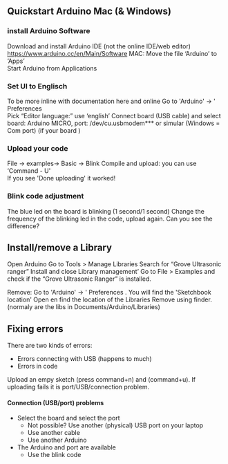 ## Quickstart Arduino Mac (& Windows)  
### install Arduino Software 
Download and install Arduino IDE (not the online IDE/web editor) https://www.arduino.cc/en/Main/Software 
MAC: Move the file  ‘Arduino’ to ‘Apps’  
Start Arduino from Applications  

### Set UI to Englisch 
To be more inline with documentation here and online 
Go to 'Arduino' → ' Preferences  
Pick “Editor language:” use ‘english’ 
Connect board (USB cable) and select board: Arduino MICRO, port: /dev/cu.usbmodem*** or simular (Windows = Com port) 
(if your board )

### Upload your code
File → examples→ Basic → Blink 
Compile and upload: you can use  ‘Command - U'  
If you see 'Done uploading' it worked!  

### Blink code adjustment 
The blue led on the board is blinking (1 second/1 second) 
Change the frequency of the blinking led in the code, upload again. Can you see the difference?  

 
## Install/remove a Library  

Open Arduino 
Go to Tools > Manage Libraries 
Search for “Grove Ultrasonic ranger” 
Install and close Library management’ 
Go to File > Examples and check if the “Grove Ultrasonic Ranger” is installed. 

Remove: Go to 'Arduino' → ' Preferences . You will find the 'Sketchbook location' Open en find the location of the Libraries
Remove using finder. (normaly are the libs in Documents/Arduino/Libraries)

## Fixing errors
There are two kinds of errors:
- Errors connecting with USB (happens to much)
- Errors in code

Upload an empy sketch (press command+n) and (command+u). If uploading fails it is port/USB/connection problem.

#### Connection (USB/port) problems
- Select the board and select the port
    -  Not possible? Use another (physical) USB port on your laptop
    - Use another cable
    - Use another Arduino
- The Arduino and port are available
    - Use the blink code
    
